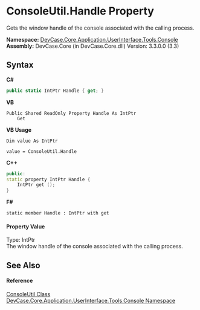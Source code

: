 # ConsoleUtil.Handle Property 
 

Gets the window handle of the console associated with the calling process.

**Namespace:**&nbsp;<a href="N_DevCase_Core_Application_UserInterface_Tools_Console">DevCase.Core.Application.UserInterface.Tools.Console</a><br />**Assembly:**&nbsp;DevCase.Core (in DevCase.Core.dll) Version: 3.3.0.0 (3.3)

## Syntax

**C#**<br />
``` C#
public static IntPtr Handle { get; }
```

**VB**<br />
``` VB
Public Shared ReadOnly Property Handle As IntPtr
	Get
```

**VB Usage**<br />
``` VB Usage
Dim value As IntPtr

value = ConsoleUtil.Handle

```

**C++**<br />
``` C++
public:
static property IntPtr Handle {
	IntPtr get ();
}
```

**F#**<br />
``` F#
static member Handle : IntPtr with get

```


#### Property Value
Type: IntPtr<br />The window handle of the console associated with the calling process.

## See Also


#### Reference
<a href="T_DevCase_Core_Application_UserInterface_Tools_Console_ConsoleUtil">ConsoleUtil Class</a><br /><a href="N_DevCase_Core_Application_UserInterface_Tools_Console">DevCase.Core.Application.UserInterface.Tools.Console Namespace</a><br />